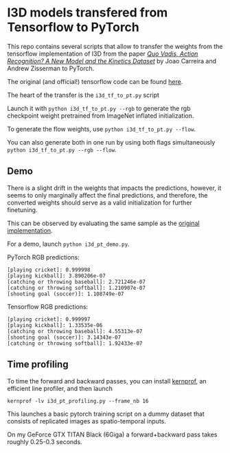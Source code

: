 I3D models transfered from Tensorflow to PyTorch
================================================

This repo contains several scripts that allow to transfer the weights from the tensorflow implementation of I3D
from the paper [*Quo Vadis, Action Recognition? A New Model and the Kinetics Dataset*](https://arxiv.org/abs/1705.07750) by Joao Carreira and Andrew Zisserman to PyTorch.

The original (and official!) tensorflow code can be found [here](https://github.com/deepmind/kinetics-i3d/).

The heart of the transfer is the `i3d_tf_to_pt.py` script

Launch it with `python i3d_tf_to_pt.py --rgb` to generate the rgb checkpoint weight pretrained from ImageNet inflated initialization.

To generate the flow weights, use `python i3d_tf_to_pt.py --flow`.

You can also generate both in one run by using both flags simultaneously `python i3d_tf_to_pt.py --rgb --flow`.

## Demo

There is a slight drift in the weights that impacts the predictions, however, it seems to only marginally affect the final predictions, and therefore, the converted weights should serve as a valid initialization for further finetuning.

This can be observed by evaluating the same sample as the [original implementation](https://github.com/deepmind/kinetics-i3d/).

For a demo, launch `python i3d_pt_demo.py`.

PyTorch RGB predictions:
```
[playing cricket]: 0.999998
[playing kickball]: 3.890206e-07
[catching or throwing baseball]: 2.721246e-07
[catching or throwing softball]: 1.210907e-07
[shooting goal (soccer)]: 1.108749e-07
```

Tensorflow RGB predictions:
```
[playing cricket]: 0.999997
[playing kickball]: 1.33535e-06
[catching or throwing baseball]: 4.55313e-07
[shooting goal (soccer)]: 3.14343e-07
[catching or throwing softball]: 1.92433e-07
```


## Time profiling

To time the forward and backward passes, you can install [kernprof](https://github.com/rkern/line_profiler), an efficient line profiler, and then launch

`kernprof -lv i3d_pt_profiling.py --frame_nb 16`

This launches a basic pytorch training script on a dummy dataset that consists of replicated images as spatio-temporal inputs.

On my GeForce GTX TITAN Black (6Giga) a forward+backward pass takes roughly 0.25-0.3 seconds.


